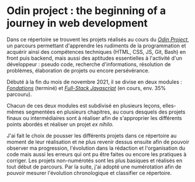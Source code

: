 # Odin project : the beginning of a journey in web development

Dans ce répertoire se trouvent les projets réalisés au cours du <i><a href="https://www.theodinproject.com/about">Odin Project</a></i>, un parcours permettant d'apprendre les rudiments de la programmation et acquérir ainsi des compétences techniques (HTML, CSS, JS, Git, Bash) en front puis backend, mais aussi des aptitudes essentielles à l'activité d'un développeur : pseudo code, recherche d'informations, résolution de problèmes, élaboration de projets ou encore persévérance.

Débuté à la fin du mois de novembre 2021, il se divise en deux modules : <i><a href="https://www.theodinproject.com/paths/foundations/courses/foundations">Fondations</a></i> (terminé) et <i><a href="https://www.theodinproject.com/paths/full-stack-javascript">Full-Stack Javascript</a></i> (en cours, env. 35% parcouru).

Chacun de ces deux modules est subdivisé en plusieurs leçons, elles-mêmes segmentées en plusieurs chapitres, au cours desquels des projets finaux ou intermédiaires sont à réaliser afin de s'approprier les différents points abordés et réaliser un projet <i>ex nihilo</i>. 

J'ai fait le choix de pousser les différents projets dans ce répertoire au moment de leur réalisation et ne plus revenir dessus ensuite afin de pouvoir observer ma progression, l'évolution dans la rédaction et l'organisation du code mais aussi les erreurs qui ont pu être faites ou encore les pratiques à corriger. Les projets non-numérotés sont les plus basiques et réalisés en tout début de parcours. Par la suite, j'ai adopté une numérotation afin de pouvoir mesurer l'évolution chronologique et classifier ce répertoire.